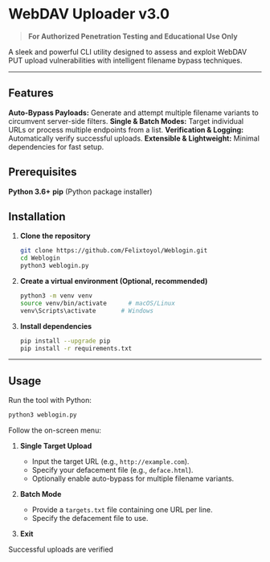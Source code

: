 # WebDAV Uploader v3.0

> **For Authorized Penetration Testing and Educational Use Only**

A sleek and powerful CLI utility designed to assess and exploit WebDAV PUT upload vulnerabilities with intelligent filename bypass techniques.

---

## Features

**Auto-Bypass Payloads:** Generate and attempt multiple filename variants to circumvent server-side filters.
**Single & Batch Modes:** Target individual URLs or process multiple endpoints from a list.
**Verification & Logging:** Automatically verify successful uploads.
**Extensible & Lightweight:** Minimal dependencies for fast setup.


## Prerequisites

**Python 3.6+**
**pip** (Python package installer)


## Installation

1. **Clone the repository**

   ```bash
   git clone https://github.com/Felixtoyol/Weblogin.git
   cd Weblogin
   python3 weblogin.py
   ```
   

2. **Create a virtual environment (Optional, recommended)**

   ```bash
   python3 -m venv venv
   source venv/bin/activate      # macOS/Linux
   venv\Scripts\activate       # Windows
   ```

3. **Install dependencies**

   ```bash
   pip install --upgrade pip
   pip install -r requirements.txt
   ```

---

## Usage

Run the tool with Python:

```bash
python3 weblogin.py
```

Follow the on-screen menu:

1. **Single Target Upload**

   * Input the target URL (e.g., `http://example.com`).
   * Specify your defacement file (e.g., `deface.html`).
   * Optionally enable auto-bypass for multiple filename variants.

2. **Batch Mode**

   * Provide a `targets.txt` file containing one URL per line.
   * Specify the defacement file to use.

3. **Exit**

Successful uploads are verified
